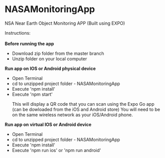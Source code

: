 # NASAMonitoringApp
NSA Near Earth Object Monitoring APP (Built using EXPO)

Instructions: <br><br>
<b>Before running the app </b>
<ul>
  <li>Download zip folder from the master branch</li>
  <li>Unzip folder on your local computer </li>
</ul>

<b>Run app on IOS or Android physical device</b>
<ul>
  <li>Open Terminal</li>
  <li>cd to unzipped project folder - NASAMonitoringApp</li>
  <li>Execute 'npm install'</li>
  <li>Execute 'npm start'</li>
  
  This will display a QR code that you can scan using the Expo Go app (can be dowloaded from the iOS and Android store)
  You will need to be on the same wireless network as your iOS/Android phone.
</ul>

<b>Run app on virtual IOS or Android device</b>
<ul>
  <li>Open Terminal</li>
  <li>cd to unzipped project folder - NASAMonitoringApp</li>
  <li>Execute 'npm install'</li>
  <li>Execute 'npm run ios' or 'npm run android'</li>
</ul>
